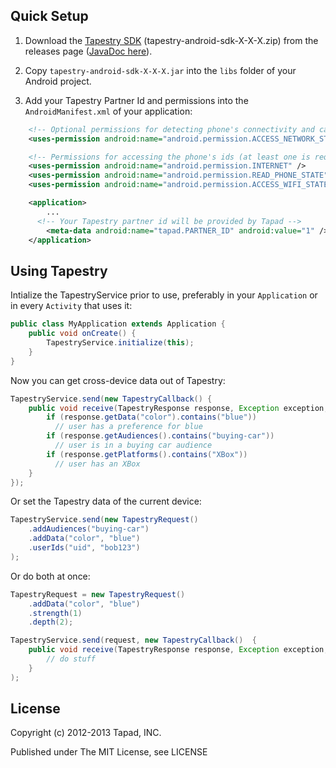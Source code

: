 ## Quick Setup
1. Download the [Tapestry SDK](https://github.com/Tapad/tapestry-android-sdk/releases) (tapestry-android-sdk-X-X-X.zip) from the releases page ([JavaDoc here](https://tapad.github.com/tapestry-android-sdk)).

2. Copy `tapestry-android-sdk-X-X-X.jar` into the `libs` folder of your Android project.

3. Add your Tapestry Partner Id and permissions into the `AndroidManifest.xml` of your application:
```xml
    <!-- Optional permissions for detecting phone's connectivity and caching requests when offline -->
    <uses-permission android:name="android.permission.ACCESS_NETWORK_STATE" />

    <!-- Permissions for accessing the phone's ids (at least one is required) -->
    <uses-permission android:name="android.permission.INTERNET" />
    <uses-permission android:name="android.permission.READ_PHONE_STATE" />
    <uses-permission android:name="android.permission.ACCESS_WIFI_STATE" />

    <application>
        ...
      <!-- Your Tapestry partner id will be provided by Tapad -->
        <meta-data android:name="tapad.PARTNER_ID" android:value="1" />
    </application>
```

## Using Tapestry
Intialize the TapestryService prior to use, preferably in your `Application` or in every `Activity` that uses it:
```java
public class MyApplication extends Application {
    public void onCreate() {
        TapestryService.initialize(this);
    }
}
```

Now you can get cross-device data out of Tapestry:
```java
TapestryService.send(new TapestryCallback() {
    public void receive(TapestryResponse response, Exception exception, long millisSinceInvocation) {
        if (response.getData("color").contains("blue"))
          // user has a preference for blue
        if (response.getAudiences().contains("buying-car"))
          // user is in a buying car audience
        if (response.getPlatforms().contains("XBox"))
          // user has an XBox
    }
});
```

Or set the Tapestry data of the current device:
```java
TapestryService.send(new TapestryRequest()
    .addAudiences("buying-car")
    .addData("color", "blue")
    .userIds("uid", "bob123")
);
```

Or do both at once:
```java
TapestryRequest = new TapestryRequest()
    .addData("color", "blue")
    .strength(1)
    .depth(2);

TapestryService.send(request, new TapestryCallback()  {
    public void receive(TapestryResponse response, Exception exception, long millisSinceInvocation) {
        // do stuff
    }
);
```

## License

Copyright (c) 2012-2013 Tapad, INC.

Published under The MIT License, see LICENSE
